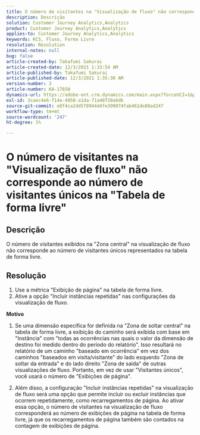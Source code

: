 ```yaml
---
title: O número de visitantes na "Visualização de fluxo" não corresponde ao número de visitantes únicos na "Tabela de forma livre"
description: Descrição
solution: Customer Journey Analytics,Analytics
product: Customer Journey Analytics,Analytics
applies-to: Customer Journey Analytics,Analytics
keywords: KCS, Fluxo, Forma Livre
resolution: Resolution
internal-notes: null
bug: false
article-created-by: Takafumi Sakurai
article-created-date: 12/3/2021 1:33:54 AM
article-published-by: Takafumi Sakurai
article-published-date: 12/3/2021 1:35:38 AM
version-number: 3
article-number: KA-17650
dynamics-url: https://adobe-ent.crm.dynamics.com/main.aspx?forceUCI=1&pagetype=entityrecord&etn=knowledgearticle&id=2199330f-d953-ec11-8c62-00224804e3cb
exl-id: 3caec4e6-f14e-4950-a1da-71a48f20a6db
source-git-commit: e8f4ca2dd578944d4fe399074fab461de88ad247
workflow-type: tm+mt
source-wordcount: '247'
ht-degree: 1%

---
```


# O número de visitantes na &quot;Visualização de fluxo&quot; não corresponde ao número de visitantes únicos na &quot;Tabela de forma livre&quot;

## Descrição

O número de visitantes exibidos na &quot;Zona central&quot; na visualização de fluxo não corresponde ao número de visitantes únicos representados na tabela de forma livre. 

## Resolução


1. Use a métrica &quot;Exibição de página&quot; na tabela de forma livre. 
2. Ative a opção &quot;Incluir instâncias repetidas&quot; nas configurações da visualização de fluxo.

<b>Motivo</b>

1. Se uma dimensão específica for definida na &quot;Zona de soltar central&quot; na tabela de forma livre, a exibição do caminho será exibida com base em &quot;Instância&quot; com &quot;todas as ocorrências nas quais o valor da dimensão de destino foi medido dentro do período do relatório&quot;. Isso resultará no relatório de um caminho &quot;baseado em ocorrência&quot; em vez dos caminhos &quot;baseados em visita/visitante&quot; do lado esquerdo &quot;Zona de soltar da entrada&quot; e do lado direito &quot;Zona de saída&quot; de outras visualizações de fluxo. Portanto, em vez de usar &quot;Visitantes únicos&quot;, você usará o número de &quot;Exibições de página&quot;.

2. Além disso, a configuração &quot;Incluir instâncias repetidas&quot; na visualização de fluxo será uma opção que permite incluir ou excluir instâncias que ocorrem repetidamente, como recarregamentos de página. Ao ativar essa opção, o número de visitantes na visualização de fluxo corresponderá ao número de exibições de página na tabela de forma livre, já que os recarregamentos de página também são contados na contagem de exibições de página.
